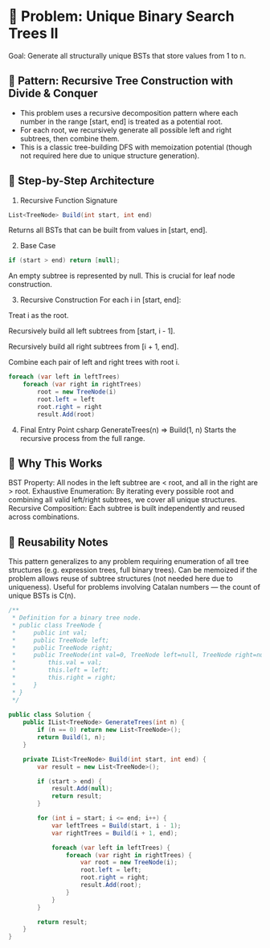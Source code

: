 # 🧩 Problem: Unique Binary Search Trees II
Goal: Generate all structurally unique BSTs that store values from 1 to n.

## 🔧 Pattern: Recursive Tree Construction with Divide & Conquer

- This problem uses a recursive decomposition pattern where each number in the range [start, end] is treated as a potential root.
- For each root, we recursively generate all possible left and right subtrees, then combine them.
- This is a classic tree-building DFS with memoization potential (though not required here due to unique structure generation).

## 🧠 Step-by-Step Architecture
1. Recursive Function Signature
```csharp
List<TreeNode> Build(int start, int end)
```
Returns all BSTs that can be built from values in [start, end].

2. Base Case
```csharp
if (start > end) return [null];
```
An empty subtree is represented by null. This is crucial for leaf node construction.

3. Recursive Construction
For each i in [start, end]:

Treat i as the root.

Recursively build all left subtrees from [start, i - 1].

Recursively build all right subtrees from [i + 1, end].

Combine each pair of left and right trees with root i.

```csharp
foreach (var left in leftTrees)
    foreach (var right in rightTrees)
        root = new TreeNode(i)
        root.left = left
        root.right = right
        result.Add(root)
```
4. Final Entry Point
csharp
GenerateTrees(n) => Build(1, n)
Starts the recursive process from the full range.

## 🧠 Why This Works

BST Property: All nodes in the left subtree are < root, and all in the right are > root.
Exhaustive Enumeration: By iterating every possible root and combining all valid left/right subtrees, we cover all unique structures.
Recursive Composition: Each subtree is built independently and reused across combinations.

## 🧱 Reusability Notes

This pattern generalizes to any problem requiring enumeration of all tree structures (e.g. expression trees, full binary trees).
Can be memoized if the problem allows reuse of subtree structures (not needed here due to uniqueness).
Useful for problems involving Catalan numbers — the count of unique BSTs is C(n).



```csharp
/**
 * Definition for a binary tree node.
 * public class TreeNode {
 *     public int val;
 *     public TreeNode left;
 *     public TreeNode right;
 *     public TreeNode(int val=0, TreeNode left=null, TreeNode right=null) {
 *         this.val = val;
 *         this.left = left;
 *         this.right = right;
 *     }
 * }
 */
 
public class Solution {
    public IList<TreeNode> GenerateTrees(int n) {
        if (n == 0) return new List<TreeNode>();
        return Build(1, n);
    }

    private IList<TreeNode> Build(int start, int end) {
        var result = new List<TreeNode>();

        if (start > end) {
            result.Add(null);
            return result;
        }

        for (int i = start; i <= end; i++) {
            var leftTrees = Build(start, i - 1);
            var rightTrees = Build(i + 1, end);

            foreach (var left in leftTrees) {
                foreach (var right in rightTrees) {
                    var root = new TreeNode(i);
                    root.left = left;
                    root.right = right;
                    result.Add(root);
                }
            }
        }

        return result;
    }
}
```
